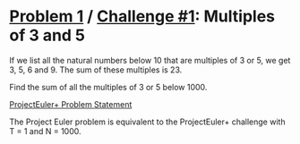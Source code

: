 [Problem 1](https://projecteuler.net/problem=1) /
[Challenge #1](https://www.hackerrank.com/contests/projecteuler/challenges/euler001/problem):
Multiples of 3 and 5
====================

If we list all the natural numbers below 10 that are multiples of 3 or 5, we
get 3, 5, 6 and 9. The sum of these multiples is 23.

Find the sum of all the multiples of 3 or 5 below 1000.

[ProjectEuler+ Problem Statement](ProjectEuler%2B%20Challenge%20%231%20Problem%20Statement.pdf)

The Project Euler problem is equivalent to the ProjectEuler+ challenge with
T = 1 and N = 1000.
